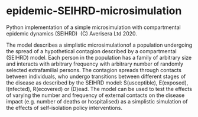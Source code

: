 # epidemic-SEIHRD-microsimulation
Python implementation of a simple microsimulation with compartmental epidemic dynamics (SEIHRD)  (C) Averisera Ltd 2020.

The model describes a simplistic microsimulationof a population undergoing the spread of a hypothetical contagion described by a compartmental (SEIHRD) model.
Each person in the population has a family of arbitrary size and interacts with arbitrary frequency with arbitrary number of randomly selected extrafamilial persons. The contagion spreads through contacts between individuals, who undergo transitions between different stages of the disease as described by the SEIHRD model: S(usceptible), E(exposed), I(nfected), R(ecovered) or (D)ead.
The model can be used to test the effects of varying the number and frequency of external contacts on the disease impact (e.g. number of deaths or hospitalised) as a simplistic simulation of the effects of self-isolation policy interventions.


